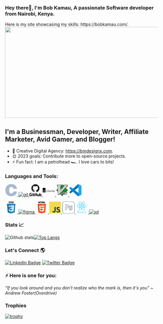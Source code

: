 <h3 align="left"> Hey there👋, I'm Bob Kamau, A passionate Software developer from Nairobi, Kenya.</h3>
Here is my site showcasing my skills: https://bobkamau.com/.
 <br>
<div align="center">
  <img src="https://media3.giphy.com/media/RbDKaczqWovIugyJmW/200.gif" width="1000" height="300"/>
</div>

## I'm a Businessman, Developer, Writer, Affiliate Marketer, Avid Gamer, and Blogger!
- 🏢 Creative Digital Agency: https://bmdesignx.com.
- 🌞 2023 goals: Contribute more to open-source projects.
- ⚡️ Fun fact: I am a petrolhead 🏎️. I love cars to bits!


<h3 align="left">Languages and Tools:</h3>
<p align="left"> </a> <a href="https://www.cprogramming.com/" target="_blank"> <img src="https://raw.githubusercontent.com/devicons/devicon/master/icons/c/c-original.svg" alt="c" width="40" height="40"/> </a>  <a href="https://firebase.google.com/" target="_blank"> </a> <a href="https://git-scm.com/" target="_blank"> <img src="https://www.vectorlogo.zone/logos/git-scm/git-scm-icon.svg" alt="git" width="40" height="40"/> 
<img src="https://github.com/devicons/devicon/blob/master/icons/github/github-original-wordmark.svg" title="GitHub" **alt="GitHub" width="40" height="40"/>
<img src="https://github.com/devicons/devicon/blob/master/icons/ubuntu/ubuntu-plain-wordmark.svg" title="ubuntu" **alt="ubuntu" width="40" height="40"/>
<img src="https://github.com/devicons/devicon/blob/master/icons/vim/vim-original.svg" title="vim" **alt="vim" width="40" height="40"/>
<img src="https://github.com/devicons/devicon/blob/master/icons/vscode/vscode-original.svg" title="vscode" **alt="vscode" width="40" height="40"/>
 <p align="left"> <a href="https://www.w3schools.com/css/" target="_blank"> <img src="https://raw.githubusercontent.com/devicons/devicon/master/icons/css3/css3-original-wordmark.svg" alt="css3" width="40" height="40"/> </a> <a href="https://www.figma.com/" target="_blank"> <img src="https://www.vectorlogo.zone/logos/figma/figma-icon.svg" alt="figma" width="40" height="40"/> </a> <a href="https://www.w3.org/html/" target="_blank"> <img src="https://raw.githubusercontent.com/devicons/devicon/master/icons/html5/html5-original-wordmark.svg" alt="html5" width="40" height="40"/> </a> <a href="https://developer.mozilla.org/en-US/docs/Web/JavaScript" target="_blank"> <img src="https://raw.githubusercontent.com/devicons/devicon/master/icons/javascript/javascript-original.svg" alt="javascript" width="40" height="40"/> </a> <a href="https://www.photoshop.com/en" target="_blank"> <img src="https://raw.githubusercontent.com/devicons/devicon/master/icons/photoshop/photoshop-line.svg" alt="photoshop" width="40" height="40"/> </a> <a href="https://reactjs.org/" target="_blank"> <img src="https://raw.githubusercontent.com/devicons/devicon/master/icons/react/react-original-wordmark.svg" alt="react" width="40" height="40"/> </a> <a href="https://www.adobe.com/products/xd.html" target="_blank"> <img src="https://cdn.worldvectorlogo.com/logos/adobe-xd.svg" alt="xd" width="40" height="40"/> </a> </p>

### Stats :chart_with_upwards_trend:

![Github stats](https://github-readme-stats.vercel.app/api?username=bobkamau&theme=highcontrast&show_icons=true&count_private=true)[![Top Langs](https://github-readme-stats.vercel.app/api/top-langs/?username=bobkamau&layout=compact&theme=vision-friendly-dark)](https://github.com/anuraghazra/github-readme-stats)


### Let's Connect 🌎
[![Linkedin Badge](https://img.shields.io/badge/-LinkedIn-blue?style=flat-square&logo=Linkedin&logoColor=white&link=https://https://www.linkedin.com/in/bob-mwangi-b4b626161/)](https://www.linkedin.com/in/bob-mwangi-b4b626161/) 
[![Twitter Badge](https://img.shields.io/badge/-Twitter-1ca0f1?style=flat-square&labelColor=1ca0f1&logo=twitter&logoColor=white&link=https://twitter.com/Silentw84343056)](https://twitter.com/Silentw84343056)
 
### ⚡ Here is one for you: 
<!--STARTS_HERE_QUOTE_README-->
<i>"If you look around and you don't realize who the mark is, then it's you" ~ Andrew Foster(Overdrive)</i>
<!--ENDS_HERE_QUOTE_README-->

### Trophies
[![trophy](https://github-profile-trophy.vercel.app/?username=bobkamau&theme=onedark&row=1)](https://github.com/bobkamau/github-profile-trophy)




